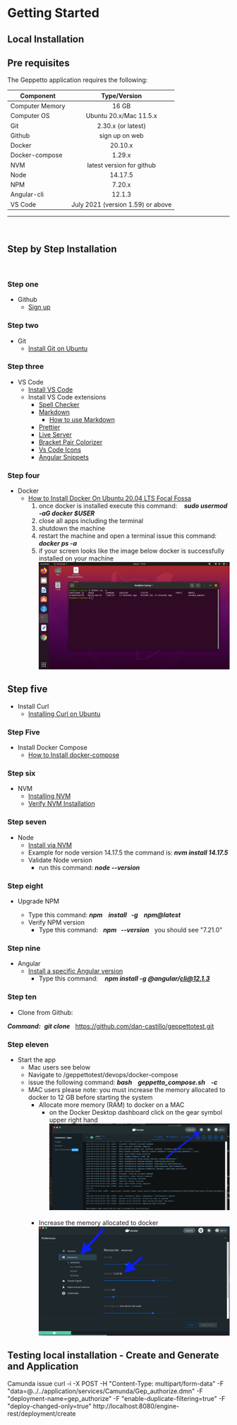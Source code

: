 # Getting Started

## Local Installation

## Pre requisites

The Geppetto application requires the following:

| Component        | Type/Version                      |
| -------------    | :-----------:                     |
| Computer Memory  | 16 GB                             |
| Computer OS      | Ubuntu 20.x/Mac 11.5.x            |
| Git              | 2.30.x (or latest)                |
| Github           | sign up on web                    |
| Docker           | 20.10.x                           |
| Docker-compose   | 1.29.x                            |
| NVM              | latest version for github         |
| Node             | 14.17.5                           |
| NPM              | 7.20.x                            |
| Angular-cli      | 12.1.3                            |
| VS Code          | July 2021 (version 1.59) or above |

---
&nbsp;
&nbsp;

## Step by Step Installation

&nbsp;
&nbsp;


### Step one

- Github 
  - [Sign up](https://github.com/)


### Step two

- Git
  - [Install Git on Ubuntu](https://linuxconfig.org/how-to-install-git-on-ubuntu-20-04-lts-focal-fossa-linux)

### Step three

- VS Code
  - [Install VS Code](https://linuxize.com/post/how-to-install-visual-studio-code-on-ubuntu-20-04/)
  - Install VS Code extensions
    - [Spell Checker](https://marketplace.visualstudio.com/items?itemName=streetsidesoftware.code-spell-checker)
    - [Markdown](https://marketplace.visualstudio.com/items?itemName=DavidAnson.vscode-markdownlint)
      - [How to use Markdown](https://thisdavej.com/build-an-amazing-markdown-editor-using-visual-studio-code-and-pandoc/)
    - [Prettier](https://marketplace.visualstudio.com/items?itemName=esbenp.prettier-vscode)
    - [Live Server](https://marketplace.visualstudio.com/items?itemName=ritwickdey.LiveServer)
    - [Bracket Pair Colorizer](https://marketplace.visualstudio.com/items?itemName=CoenraadS.bracket-pair-colorizer)
    - [Vs Code Icons](https://marketplace.visualstudio.com/items?itemName=vscode-icons-team.vscode-icons)
    - [Angular Snippets](https://marketplace.visualstudio.com/items?itemName=johnpapa.Angular2)

### Step four

- Docker
  - [How to Install Docker On Ubuntu 20.04 LTS Focal Fossa](https://www.youtube.com/watch?v=aMKUuaga85A)
    1. once docker is installed execute this command: $~~$ ***sudo usermod -aG docker $USER***
    2. close all apps including the terminal
    3. shutdown the machine
    4. restart the machine and open a terminal issue this command: $~~~$ ***docker ps -a***
    5. if your screen looks like the image below docker is successfully installed on your machine 
    ![alt text](./images/test-docker-success.png "docker success")

## Step five

- Install Curl
  - [Installing Curl on Ubuntu](https://www.cyberciti.biz/faq/how-to-install-curl-command-on-a-ubuntu-linux/)

### Step Five

- Install Docker Compose
  - [How to Install docker-compose](
https://www.digitalocean.com/community/tutorials/how-to-install-and-use-docker-compose-on-ubuntu-20-04https://www.digitalocean.com/community/tutorials/how-to-install-and-use-docker-compose-on-ubuntu-20-04)

### Step six

- NVM
  - [Installing NVM](https://github.com/nvm-sh/nvm#install--update-script)
  - [Verify NVM Installation](https://github.com/nvm-sh/nvm#verify-installation)

### Step seven

- Node
  - [Install via NVM](https://github.com/nvm-sh/nvm#usage)
  - Example for node version 14.17.5 the command is: ***nvm install 14.17.5***
  - Validate Node version
    - run this command: ***node --version***

### Step eight

- Upgrade NPM

  - Type this command: ***npm $~~$ install $~~$-g $~~$ npm@latest***
  - Verify NPM version
    - Type this command:$~~$ ***npm $~~$--version*** $~~$you should see "7.21.0"
  
### Step nine

- Angular
  - [Install a specific Angular version](https://www.npmjs.com/package/@angular/cli)
    - Type this command: $~~$ ***npm install -g @angular/cli@12.1.3***

### Step ten

- Clone from Github:
&nbsp;

***Command:***$~$ ***git clone*** $~$ https://github.com/dan-castillo/geppettotest.git

### Step eleven

- Start the app
  - Mac users see below
  - Navigate to /geppettotest/devops/docker-compose
  - issue the following command: ***bash $~~$ geppetto_compose.sh $~~$ -c***
&nbsp;
  - MAC users please note: you must increase the memory allocated to docker to 12 GB before starting the system
    - Allocate more memory (RAM) to docker on a MAC
      - on the Docker Desktop dashboard click on the gear symbol upper right hand
&nbsp;
&nbsp;
       ![alt text](./images/docker-settings.png "change docker settings")
&nbsp;
&nbsp;
    - Increase the memory allocated to docker
     ![alt text](./images/docker-memory-resources.png "change docker settings")





## Testing local installation - Create and Generate and Application


Camunda issue
curl -i -X POST -H "Content-Type: multipart/form-data" -F "data=@../../application/services/Camunda/Gep_authorize.dmn" -F "deployment-name=gep_authorize" -F "enable-duplicate-filtering=true" -F "deploy-changed-only=true" http://localhost:8080/engine-rest/deployment/create